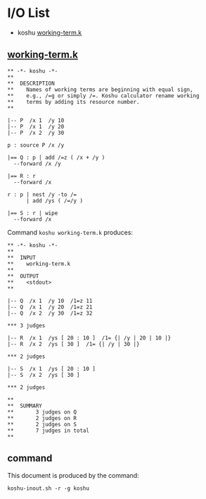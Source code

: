 # I/O List

- koshu [working-term.k](#working-termk)



## [working-term.k](working-term.k)

```
** -*- koshu -*-
**
**  DESCRIPTION
**    Names of working terms are beginning with equal sign,
**    e.g., /=g or simply /=. Koshu calculator rename working
**    terms by adding its resource number.
**

|-- P  /x 1  /y 10
|-- P  /x 1  /y 20
|-- P  /x 2  /y 30

p : source P /x /y

|== Q : p | add /=z ( /x + /y )
  --forward /x /y

|== R : r
  --forward /x

r : p | nest /y -to /=
      | add /ys ( /=/y )

|== S : r | wipe
  --forward /x
```

Command `koshu working-term.k` produces:

```
** -*- koshu -*-
**
**  INPUT
**    working-term.k
**
**  OUTPUT
**    <stdout>
**

|-- Q  /x 1  /y 10  /1=z 11
|-- Q  /x 1  /y 20  /1=z 21
|-- Q  /x 2  /y 30  /1=z 32

*** 3 judges

|-- R  /x 1  /ys [ 20 : 10 ]  /1= {| /y | 20 | 10 |}
|-- R  /x 2  /ys [ 30 ]  /1= {| /y | 30 |}

*** 2 judges

|-- S  /x 1  /ys [ 20 : 10 ]
|-- S  /x 2  /ys [ 30 ]

*** 2 judges

**
**  SUMMARY
**       3 judges on Q
**       2 judges on R
**       2 judges on S
**       7 judges in total
**
```



## command

This document is produced by the command:

```
koshu-inout.sh -r -g koshu
```
